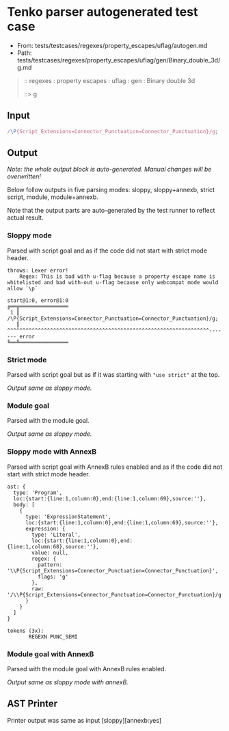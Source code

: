 # Tenko parser autogenerated test case

- From: tests/testcases/regexes/property_escapes/uflag/autogen.md
- Path: tests/testcases/regexes/property_escapes/uflag/gen/Binary_double_3d/g.md

> :: regexes : property escapes : uflag : gen : Binary double 3d
>
> ::> g

## Input


`````js
/\P{Script_Extensions=Connector_Punctuation=Connector_Punctuation}/g;
`````

## Output

_Note: the whole output block is auto-generated. Manual changes will be overwritten!_

Below follow outputs in five parsing modes: sloppy, sloppy+annexb, strict script, module, module+annexb.

Note that the output parts are auto-generated by the test runner to reflect actual result.

### Sloppy mode

Parsed with script goal and as if the code did not start with strict mode header.

`````
throws: Lexer error!
    Regex: This is bad with u-flag because a property escape name is whitelisted and bad with-out u-flag because only webcompat mode would allow `\p`

start@1:0, error@1:0
╔══╦════════════════
 1 ║ /\P{Script_Extensions=Connector_Punctuation=Connector_Punctuation}/g;
   ║ ^^^^^^^^^^^^^^^^^^^^^^^^^^^^^^^^^^^^^^^^^^^^^^^^^^^^^^^^^^^^^^^^^^------- error
╚══╩════════════════

`````

### Strict mode

Parsed with script goal but as if it was starting with `"use strict"` at the top.

_Output same as sloppy mode._

### Module goal

Parsed with the module goal.

_Output same as sloppy mode._

### Sloppy mode with AnnexB

Parsed with script goal with AnnexB rules enabled and as if the code did not start with strict mode header.

`````
ast: {
  type: 'Program',
  loc:{start:{line:1,column:0},end:{line:1,column:69},source:''},
  body: [
    {
      type: 'ExpressionStatement',
      loc:{start:{line:1,column:0},end:{line:1,column:69},source:''},
      expression: {
        type: 'Literal',
        loc:{start:{line:1,column:0},end:{line:1,column:68},source:''},
        value: null,
        regex: {
          pattern: '\\P{Script_Extensions=Connector_Punctuation=Connector_Punctuation}',
          flags: 'g'
        },
        raw: '/\\P{Script_Extensions=Connector_Punctuation=Connector_Punctuation}/g'
      }
    }
  ]
}

tokens (3x):
       REGEXN PUNC_SEMI
`````

### Module goal with AnnexB

Parsed with the module goal with AnnexB rules enabled.

_Output same as sloppy mode with annexB._

## AST Printer

Printer output was same as input [sloppy][annexb:yes]
